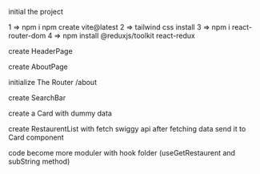initial the project

1 =>    npm i npm create vite@latest
2 =>    tailwind css install
3 =>    npm i react-router-dom
4 =>    npm install @reduxjs/toolkit react-redux

create HeaderPage

create AboutPage

initialize The Router   /about                <About/>

create SearchBar  

create a Card with dummy data

create RestaurentList with fetch swiggy api after fetching data send it to Card component

code become more moduler with hook folder (useGetRestaurent and subString method)





